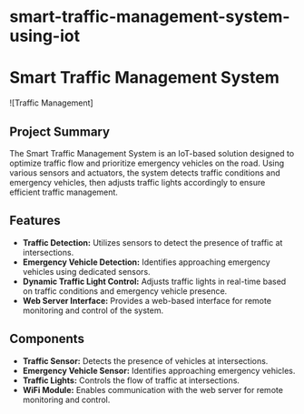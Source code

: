 # smart-traffic-management-system-using-iot
# Smart Traffic Management System

![Traffic Management]

## Project Summary

The Smart Traffic Management System is an IoT-based solution designed to optimize traffic flow and prioritize emergency vehicles on the road. Using various sensors and actuators, the system detects traffic conditions and emergency vehicles, then adjusts traffic lights accordingly to ensure efficient traffic management.

## Features

- **Traffic Detection:** Utilizes sensors to detect the presence of traffic at intersections.
- **Emergency Vehicle Detection:** Identifies approaching emergency vehicles using dedicated sensors.
- **Dynamic Traffic Light Control:** Adjusts traffic lights in real-time based on traffic conditions and emergency vehicle presence.
- **Web Server Interface:** Provides a web-based interface for remote monitoring and control of the system.

## Components

- **Traffic Sensor:** Detects the presence of vehicles at intersections.
- **Emergency Vehicle Sensor:** Identifies approaching emergency vehicles.
- **Traffic Lights:** Controls the flow of traffic at intersections.
- **WiFi Module:** Enables communication with the web server for remote monitoring and control.


